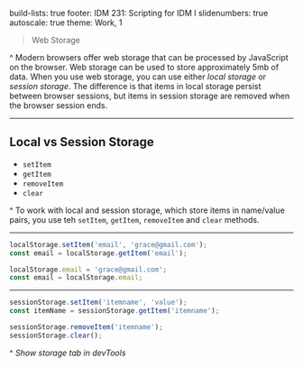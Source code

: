 build-lists: true
footer: IDM 231: Scripting for IDM I
slidenumbers: true
autoscale: true
theme: Work, 1

> Web Storage

^ Modern browsers offer web storage that can be processed by JavaScript on the browser. Web storage can be used to store approximately 5mb of data. When you use web storage, you can use either _local storage_ or _session storage_. The difference is that items in local storage persist between browser sessions, but items in session storage are removed when the browser session ends.

---

## Local vs Session Storage

- `setItem`
- `getItem`
- `removeItem`
- `clear`

^ To work with local and session storage, which store items in name/value pairs, you use teh `setItem`, `getItem`, `removeItem` and `clear` methods.

---

```javascript
localStorage.setItem('email', 'grace@gmail.com');
const email = localStorage.getItem('email');

localStorage.email = 'grace@gmail.com';
const email = localStorage.email;
```

---

```javascript
sessionStorage.setItem('itemname', 'value');
const itemName = sessionStorage.getItem('itemname');

sessionStorage.removeItem('itemname');
sessionStorage.clear();
```

^ _Show storage tab in devTools_
